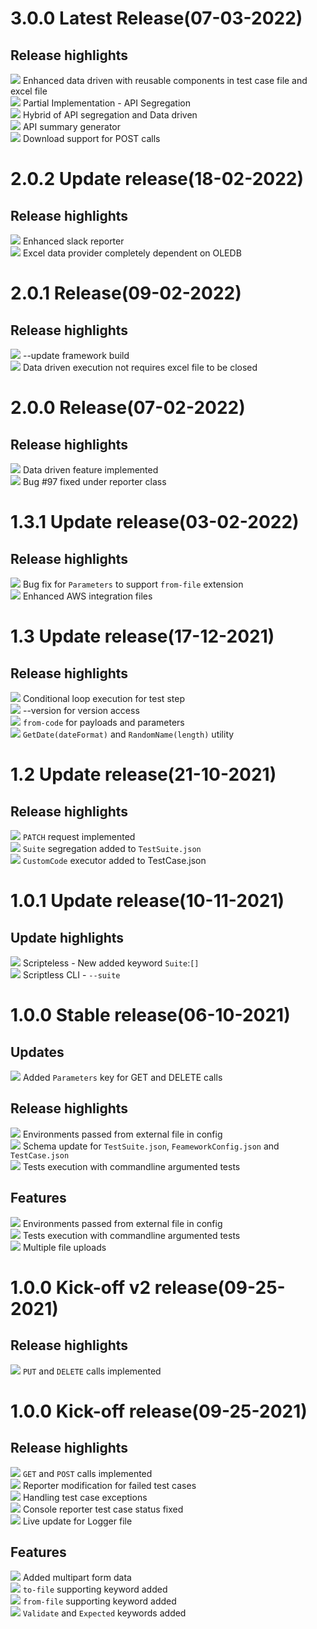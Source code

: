 # 3.0.0 Latest Release(07-03-2022)

## Release highlights
![](https://via.placeholder.com/15/6348b9/000000?text=+) Enhanced data driven with reusable components in test case file and excel file<br/>
![](https://via.placeholder.com/15/6348b9/000000?text=+) Partial Implementation - API Segregation<br/>
![](https://via.placeholder.com/15/6348b9/000000?text=+) Hybrid of API segregation and Data driven<br/>
![](https://via.placeholder.com/15/6348b9/000000?text=+) API summary generator<br/>
![](https://via.placeholder.com/15/6348b9/000000?text=+) Download support for POST calls<br/>

# 2.0.2 Update release(18-02-2022)

## Release highlights
![](https://via.placeholder.com/15/6348b9/000000?text=+) Enhanced slack reporter<br/>
![](https://via.placeholder.com/15/6348b9/000000?text=+) Excel data provider completely dependent on OLEDB<br/>


# 2.0.1 Release(09-02-2022)

## Release highlights
![](https://via.placeholder.com/15/6348b9/000000?text=+) --update framework build<br/>
![](https://via.placeholder.com/15/6348b9/000000?text=+) Data driven execution not requires excel file to be closed<br/>

# 2.0.0 Release(07-02-2022)

## Release highlights
![](https://via.placeholder.com/15/6348b9/000000?text=+) Data driven feature implemented<br/>
![](https://via.placeholder.com/15/6348b9/000000?text=+) Bug #97 fixed under reporter class<br/>

# 1.3.1 Update release(03-02-2022)

## Release highlights
![](https://via.placeholder.com/15/6348b9/000000?text=+) Bug fix for `Parameters` to support `from-file` extension<br/>
![](https://via.placeholder.com/15/6348b9/000000?text=+) Enhanced AWS integration files<br/>

# 1.3 Update release(17-12-2021)

## Release highlights

![](https://via.placeholder.com/15/6348b9/000000?text=+) Conditional loop execution for test step<br/>
![](https://via.placeholder.com/15/6348b9/000000?text=+) --version for version access<br/>
![](https://via.placeholder.com/15/6348b9/000000?text=+) `from-code` for payloads and parameters<br/>
![](https://via.placeholder.com/15/6348b9/000000?text=+) `GetDate(dateFormat)` and `RandomName(length)` utility<br/>

# 1.2 Update release(21-10-2021)

## Release highlights

![](https://via.placeholder.com/15/6348b9/000000?text=+) `PATCH` request implemented<br/>
![](https://via.placeholder.com/15/6348b9/000000?text=+) `Suite` segregation added to `TestSuite.json`<br/>
![](https://via.placeholder.com/15/6348b9/000000?text=+) `CustomCode` executor added to TestCase.json<br/>

# 1.0.1 Update release(10-11-2021)

## Update highlights

![](https://via.placeholder.com/15/6348b9/000000?text=+) Scripteless - New added keyword `Suite`:`[]`<br/>
![](https://via.placeholder.com/15/6348b9/000000?text=+) Scriptless CLI - `--suite`<br/>

# 1.0.0 Stable release(06-10-2021)

## Updates

![](https://via.placeholder.com/15/6348b9/000000?text=+) Added `Parameters` key for GET and DELETE calls<br/>

## Release highlights

![](https://via.placeholder.com/15/6348b9/000000?text=+) Environments passed from external file in config<br/>
![](https://via.placeholder.com/15/6348b9/000000?text=+) Schema update for `TestSuite.json`, `FeameworkConfig.json` and `TestCase.json`<br/>
![](https://via.placeholder.com/15/6348b9/000000?text=+) Tests execution with commandline argumented tests<br/>

## Features

![](https://via.placeholder.com/15/b1b1b1/000000?text=+) Environments passed from external file in config<br/>
![](https://via.placeholder.com/15/b1b1b1/000000?text=+) Tests execution with commandline argumented tests<br/>
![](https://via.placeholder.com/15/b1b1b1/000000?text=+) Multiple file uploads<br/>

# 1.0.0 Kick-off v2 release(09-25-2021)

## Release highlights

![](https://via.placeholder.com/15/6348b9/000000?text=+) `PUT` and `DELETE` calls implemented<br/>

# 1.0.0 Kick-off release(09-25-2021)

## Release highlights

![](https://via.placeholder.com/15/6348b9/000000?text=+) `GET` and `POST` calls implemented<br/>
![](https://via.placeholder.com/15/6348b9/000000?text=+) Reporter modification for failed test cases<br/>
![](https://via.placeholder.com/15/6348b9/000000?text=+) Handling test case exceptions<br/>
![](https://via.placeholder.com/15/6348b9/000000?text=+) Console reporter test case status fixed<br/>
![](https://via.placeholder.com/15/6348b9/000000?text=+) Live update for Logger file<br/>

## Features

![](https://via.placeholder.com/15/b1b1b1/000000?text=+) Added multipart form data<br/>
![](https://via.placeholder.com/15/b1b1b1/000000?text=+) `to-file` supporting keyword added<br/>
![](https://via.placeholder.com/15/b1b1b1/000000?text=+) `from-file` supporting keyword added<br/>
![](https://via.placeholder.com/15/b1b1b1/000000?text=+) `Validate` and `Expected` keywords added<br/>